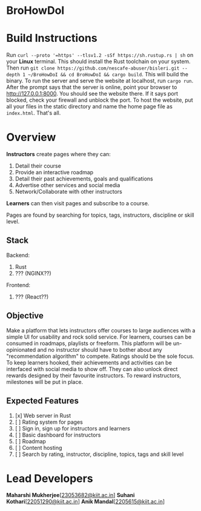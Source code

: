 # BroHowDoI

# Build Instructions
Run `curl --proto '=https' --tlsv1.2 -sSf https://sh.rustup.rs | sh` on your **Linux** terminal. This should install the Rust toolchain on your system.
Then run `git clone https://github.com/nescafe-abuser/bisleri.git --depth 1 ~/BroHowDoI && cd BroHowDoI && cargo build`. This will build the binary.
To run the server and serve the website at localhost, run `cargo run`. After the prompt says that the server is online, point your browser to http://127.0.0.1:8000. You should see the website there.
If it says port blocked, check your firewall and unblock the port.
To host the website, put all your files in the static directory and name the home page file as `index.html`. That's all.

# Overview
**Instructors** create pages where they can:
1. Detail their course
2. Provide an interactive roadmap
3. Detail their past achievements, goals and qualifications
4. Advertise other services and social media
5. Network/Collaborate with other instructors

**Learners** can then visit pages and subscribe to a course.

Pages are found by searching for topics, tags, instructors, discipline or skill level.

## Stack

Backend:
1. Rust
2. ??? (NGINX??)

Frontend:
1. ??? (React??)

## Objective

Make a platform that lets instructors offer courses to large audiences with a simple UI for usability and rock solid service.
For learners, courses can be consumed in roadmaps, playlists or freeform.
This platform will be un-opinionated and no instructor should have to bother about any "recommendation algorithm" to compete. Ratings should be the sole focus.
To keep learners hooked, their achievements and activities can be interfaced with social media to show off. They can also unlock direct rewards designed by their favourite instructors.
To reward instructors, milestones will be put in place.

## Expected Features

1. [x] Web server in Rust
2. [ ] Rating system for pages
3. [ ] Sign in, sign up for instructors and learners
4. [ ] Basic dashboard for instructors
5. [ ] Roadmap
6. [ ] Content hosting
7. [ ] Search by rating, instructor, discipline, topics, tags and skill level

# Lead Developers

**Maharshi Mukherjee**[23053682@kiit.ac.in]
**Suhani Kothari**[22051290@kiit.ac.in]
**Anik Mandal**[2205615@kiit.ac.in]
